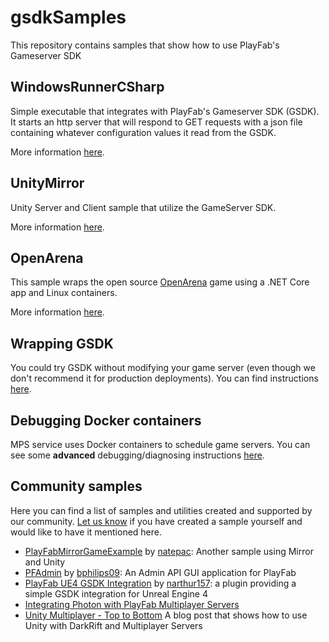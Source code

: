 # gsdkSamples
This repository contains samples that show how to use PlayFab's Gameserver SDK

## WindowsRunnerCSharp
Simple executable that integrates with PlayFab's Gameserver SDK (GSDK). It starts an http server that will respond to GET requests with a json file containing whatever configuration values it read from the GSDK.

More information [here](WindowsRunnerCSharp/README.md).

## UnityMirror
Unity Server and Client sample that utilize the GameServer SDK.

More information [here](UnityMirror/README.md).

## OpenArena

This sample wraps the open source [OpenArena](https://openarena.fandom.com/wiki/Main_Page) game using a .NET Core app and Linux containers.

More information [here](openarena/README.md).

## Wrapping GSDK

You could try GSDK without modifying your game server (even though we don't recommend it for production deployments). You can find instructions [here](wrappingGSDK/README.md).

## Debugging Docker containers

MPS service uses Docker containers to schedule game servers. You can see some **advanced** debugging/diagnosing instructions [here](./Debugging.md).

## Community samples

Here you can find a list of samples and utilities created and supported by our community. [Let us know](https://github.com/PlayFab/gsdkSamples/issues) if you have created a sample yourself and would like to have it mentioned here.

- [PlayFabMirrorGameExample](https://github.com/natepac/playfabmirrorgameexample) by [natepac](https://github.com/natepac): Another sample using Mirror and Unity
- [PFAdmin](https://github.com/bphillips09/PFAdmin) by [bphilips09](https://github.com/bphillips09): An Admin API GUI application for PlayFab
- [PlayFab UE4 GSDK Integration](https://github.com/narthur157/playfab-gsdk-ue4) by [narthur157](https://github.com/narthur157): a plugin providing a simple GSDK integration for Unreal Engine 4
- [Integrating Photon with PlayFab Multiplayer Servers](https://doc.photonengine.com/en-us/bolt/current/demos-and-tutorials/playfab-integration/overview)
- [Unity Multiplayer - Top to Bottom](https://dev.to/robodoig/unity-multiplayer-bottom-to-top-46cj) A blog post that shows how to use Unity with DarkRift and Multiplayer Servers
